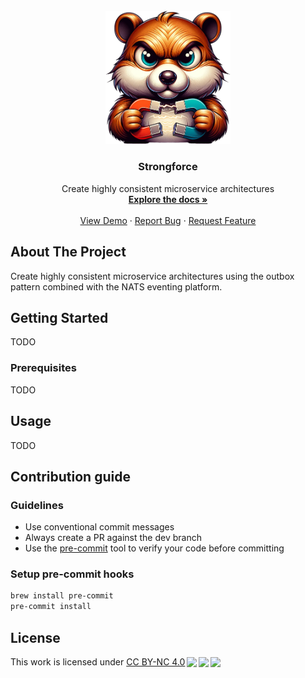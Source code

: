 <!-- PROJECT LOGO -->
<br />
<div align="center">
  <a href="https://github.com/vectrum-io/strongforce">
    <img src="assets/logo.png" alt="Logo" width="200">
  </a>

<h3 align="center">Strongforce</h3>

  <p align="center">
    Create highly consistent microservice architectures
    <br />
    <a href="https://github.com/vectrum-io/strongforce"><strong>Explore the docs »</strong></a>
    <br />
    <br />
    <a href="https://github.com/vectrum-io/strongforce">View Demo</a>
    ·
    <a href="https://github.com/vectrum-io/strongforce/issues">Report Bug</a>
    ·
    <a href="https://github.com/vectrum-io/strongforce/issues">Request Feature</a>
  </p>
</div>

<!-- ABOUT THE PROJECT -->
## About The Project

Create highly consistent microservice architectures using the outbox pattern combined with the NATS eventing platform.

<!-- GETTING STARTED -->
## Getting Started

TODO

### Prerequisites

TODO

<!-- USAGE EXAMPLES -->
## Usage

TODO

## Contribution guide

### Guidelines

- Use conventional commit messages
- Always create a PR against the dev branch
- Use the [pre-commit](https://pre-commit.com/) tool to verify your code before committing

### Setup pre-commit hooks

```bash
brew install pre-commit
pre-commit install
```

## License

<p xmlns:cc="http://creativecommons.org/ns#" >This work is licensed under <a href="http://creativecommons.org/licenses/by-nc/4.0/?ref=chooser-v1" target="_blank" rel="license noopener noreferrer" style="display:inline-block;">CC BY-NC 4.0<img style="height:22px!important;margin-left:3px;vertical-align:text-bottom;" src="https://mirrors.creativecommons.org/presskit/icons/cc.svg?ref=chooser-v1"><img style="height:22px!important;margin-left:3px;vertical-align:text-bottom;" src="https://mirrors.creativecommons.org/presskit/icons/by.svg?ref=chooser-v1"><img style="height:22px!important;margin-left:3px;vertical-align:text-bottom;" src="https://mirrors.creativecommons.org/presskit/icons/nc.svg?ref=chooser-v1"></a></p>

